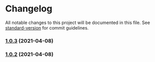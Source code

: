 # Changelog

All notable changes to this project will be documented in this file. See [standard-version](https://github.com/conventional-changelog/standard-version) for commit guidelines.

### [1.0.3](https://github.com/justinekizhak/body-measurements/compare/v1.0.2...v1.0.3) (2021-04-08)

### [1.0.2](https://github.com/justinekizhak/body-measurements/compare/v1.0.1...v1.0.2) (2021-04-08)
